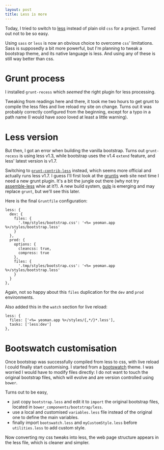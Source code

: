 ```yaml
---
layout: post
title: Less is more
---
```


Today, I tried to switch to [less](http://lesscss.org/) instead of plain old `css` for a project. Turned out not to be so easy.

Using `sass` or `less` is now an obvious choice to overcome `css`' limitations. Sass is supposedly a bit more powerful, but I'm planning to tweak a bootstrap theme, and its native language is less. And using any of these is still way better than css.

# Grunt process

I installed `grunt-recess` which *seemed* the right plugin for less processing.

Tweaking from readings here and there, it took me two hours to get grunt to compile the less files and live reload my site on change. Turns out it was probably correctly configured from the beginning, except for a typo in a path name (I would have *sooo* loved at least a little warning).

# Less version

But then, I got an error when building the vanilla bootstrap. Turns out `grunt-recess` is using less v1.3, while bootstrap uses the v1.4 `extend` feature, and less' latest version is v1.7.

Switching to [`grunt-contrib-less`](https://github.com/gruntjs/grunt-contrib-less) instead, which seems more official and actually runs less v1.7. I guess I'll first look at the [gruntjs](http://gruntjs.com/) web site next time I need a new grunt plugin. It's a bit the jungle out there (why not try [assemble-less](https://github.com/assemble/assemble-less) whie at it?). A new build system, [gulp](http://gulpjs.com/) is emerging and may replace `grunt`, but we'll see this later.

Here is the final `Gruntfile` configuration:

```
less: {
  dev: {
    files: {
      '.tmp/styles/bootstrap.css': '<%= yeoman.app %>/styles/bootstrap.less'
    }
  },
  prod: {
    options: {
      cleancss: true,
      compress: true
    },
    files: {
      '.tmp/styles/bootstrap.css': '<%= yeoman.app %>/styles/bootstrap.less'
    }
  }
},
```

Again, not so happy about this `files` duplication for the `dev` and `prod` environments.

Also added this in the `watch` section for live reload:

```
less: {
  files: ['<%= yeoman.app %>/styles/{,*/}*.less'],
  tasks: ['less:dev']
},
```

# Bootswatch customisation

Once bootstrap was successfully compiled from less to css, with live reload I could finally start customising.
I started from a [bootswatch](http://bootswatch.com/) theme. I was worried I would have to modify files directly: I do not want to touch the original bootstrap files, which will evolve and are version controlled using `bower`.

Turns out to be easy, 
- just copy `bootstrap.less` and edit it to `import` the original bootstrap files, located in `bower_components/bootstrap/less`.
- use a local and customised `variables.less` file instead of the original one to define the main variables.
- finally import `bootswatch.less` and `myCustomStyle.less` before `utilities.less` to add custom style.

Now converting my css tweaks into less, the web page structure appears in the less file, which is cleaner and simpler.
